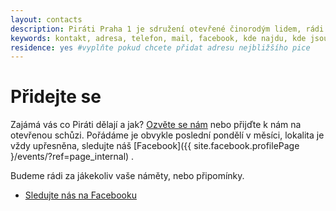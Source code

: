 ```yaml
---
layout: contacts
description: Piráti Praha 1 je sdružení otevřené činorodým lidem, rádi přivítáme nové příznivce a dobrovolníky, kterým Praha 1 leží na srdci.
keywords: kontakt, adresa, telefon, mail, facebook, kde najdu, kde jsou, pirati praha 1, praha
residence: yes #vyplňte pokud chcete přidat adresu nejbližšího pice
---
```


<div class="o-section-header o-section-header--indented">
  <h1 class="t-h2-alt">Přidejte se</h1>
</div>

Zajámá vás co Piráti dělají a jak? [Ozvěte se nám](mailto:praha1@pirati.cz) nebo přijďte k nám na otevřenou schůzi. Pořádáme je obvykle poslední pondělí v měsíci, lokalita je vždy upřesněna, sledujte náš [Facebook]({{ site.facebook.profilePage }/events/?ref=page_internal) .

Budeme rádi za jákekoliv vaše náměty, nebo připomínky.

* <a class="c-emphasized-anchor" href="{{ site.facebook.profilePage }}">Sledujte nás na Facebooku</a>


